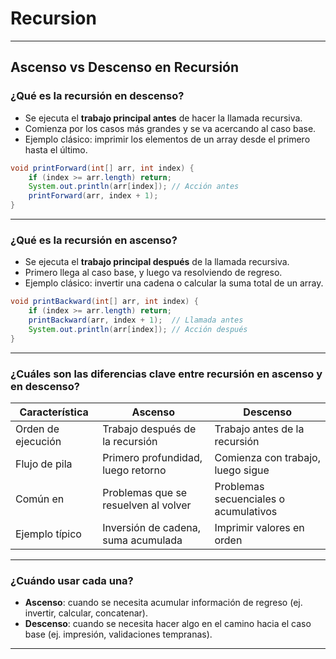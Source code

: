 # Recursion

---

## Ascenso vs Descenso en Recursión

### ¿Qué es la recursión en descenso?

* Se ejecuta el **trabajo principal antes** de hacer la llamada recursiva.
* Comienza por los casos más grandes y se va acercando al caso base.
* Ejemplo clásico: imprimir los elementos de un array desde el primero hasta el último.

```java
void printForward(int[] arr, int index) {
    if (index >= arr.length) return;
    System.out.println(arr[index]); // Acción antes
    printForward(arr, index + 1);
}
```

---

### ¿Qué es la recursión en ascenso?

* Se ejecuta el **trabajo principal después** de la llamada recursiva.
* Primero llega al caso base, y luego va resolviendo de regreso.
* Ejemplo clásico: invertir una cadena o calcular la suma total de un array.

```java
void printBackward(int[] arr, int index) {
    if (index >= arr.length) return;
    printBackward(arr, index + 1);  // Llamada antes
    System.out.println(arr[index]); // Acción después
}
```

---

### ¿Cuáles son las diferencias clave entre recursión en ascenso y en descenso?

| Característica     | Ascenso                              | Descenso                              |
| ------------------ | ------------------------------------ | ------------------------------------- |
| Orden de ejecución | Trabajo después de la recursión      | Trabajo antes de la recursión         |
| Flujo de pila      | Primero profundidad, luego retorno   | Comienza con trabajo, luego sigue     |
| Común en           | Problemas que se resuelven al volver | Problemas secuenciales o acumulativos |
| Ejemplo típico     | Inversión de cadena, suma acumulada  | Imprimir valores en orden             |

---

### ¿Cuándo usar cada una?

* **Ascenso**: cuando se necesita acumular información de regreso (ej. invertir, calcular, concatenar).
* **Descenso**: cuando se necesita hacer algo en el camino hacia el caso base (ej. impresión, validaciones tempranas).

---
